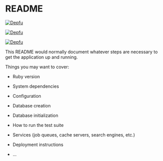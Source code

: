 # README

[![Depfu](https://badges.depfu.com/badges/fbfb8b3ecd8a0dbaba05d04d1e56d7c4/status.svg)](https://depfu.com)

[![Depfu](https://badges.depfu.com/badges/fbfb8b3ecd8a0dbaba05d04d1e56d7c4/overview.svg)](https://depfu.com/github/BryantIT/dvd-library-backend?project_id=13391)

[![Depfu](https://badges.depfu.com/badges/fbfb8b3ecd8a0dbaba05d04d1e56d7c4/count.svg)](https://depfu.com/github/BryantIT/dvd-library-backend?project_id=13391)

This README would normally document whatever steps are necessary to get the
application up and running.

Things you may want to cover:

* Ruby version

* System dependencies

* Configuration

* Database creation

* Database initialization

* How to run the test suite

* Services (job queues, cache servers, search engines, etc.)

* Deployment instructions

* ...
